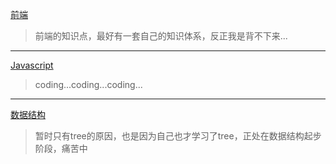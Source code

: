 
[前端](../webstudy/)

> 前端的知识点，最好有一套自己的知识体系，反正我是背不下来...

----

[Javascript](../javascript/)

> coding...coding...coding...

----

[数据结构](../dataStructure/)

> 暂时只有tree的原因，也是因为自己也才学习了tree，正处在数据结构起步阶段，痛苦中
